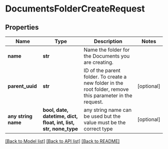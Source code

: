 # DocumentsFolderCreateRequest


## Properties
Name | Type | Description | Notes
------------ | ------------- | ------------- | -------------
**name** | **str** | Name the folder for the Documents you are creating. | 
**parent_uuid** | **str** | ID of the parent folder. To create a new folder in the root folder, remove this parameter in the request. | [optional] 
**any string name** | **bool, date, datetime, dict, float, int, list, str, none_type** | any string name can be used but the value must be the correct type | [optional]

[[Back to Model list]](../README.md#documentation-for-models) [[Back to API list]](../README.md#documentation-for-api-endpoints) [[Back to README]](../README.md)


